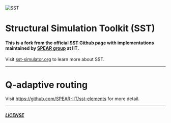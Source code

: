 ![SST](http://sst-simulator.org/img/sst-logo-small.png)

# Structural Simulation Toolkit (SST)

#### This is a fork from the official [SST Github page](https://github.com/sstsimulator/sst-core) with implementations maintained by [SPEAR group](http://www.cs.iit.edu/~zlan/) at IIT.  
Visit [sst-simulator.org](http://sst-simulator.org) to learn more about SST.

---

# Q-adaptive routing

Visit https://github.com/SPEAR-IIT/sst-elements for more detail.

---

##### [LICENSE](https://github.com/sstsimulator/sst-core/blob/devel/LICENSE)
